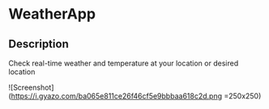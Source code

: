 

#  WeatherApp

## Description 
Check real-time weather and temperature at your location or desired location

![Screenshot](https://i.gyazo.com/ba065e811ce26f46cf5e9bbbaa618c2d.png =250x250)


